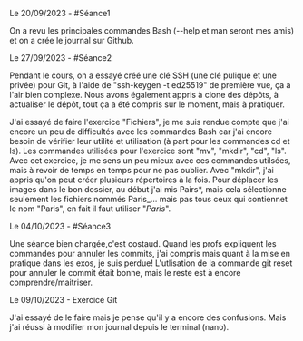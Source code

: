 Le 20/09/2023 - #Séance1

On a revu les principales commandes Bash (--help et man seront mes amis) et on a crée le journal sur Github.

Le 27/09/2023 - #Séance2

Pendant le cours, on a essayé créé une clé SSH (une clé pulique et une privée) pour Git, à l'aide de "ssh-keygen -t ed25519" de première vue, ça a l'air bien complexe. Nous avons également appris à clone des dépôts, à actualiser le dépôt, tout ça a été compris sur le moment, mais à pratiquer. 

J'ai essayé de faire l'exercice "Fichiers", je me suis rendue compte que j'ai encore un peu de difficultés avec les commandes Bash car j'ai encore besoin de vérifier leur utilité et utilisation (à part pour les commandes cd et ls). Les commandes utilisées pour l'exercice sont "mv", "mkdir", "cd", "ls". Avec cet exercice, je me sens un peu mieux avec ces commandes utilsées, mais à revoir de temps en temps pour ne pas oublier. Avec "mkdir", j'ai appris qu'on peut créer plusieurs répertoires à la fois. Pour déplacer les images dans le bon dossier, au début j'ai mis Pairs*, mais cela sélectionne seulement les fichiers nommés Paris_... mais pas tous ceux qui contiennet le nom "Paris", en fait il faut utiliser "*Paris*".

Le 04/10/2023 - #Séance3

Une séance bien chargée,c'est costaud. Quand les profs expliquent les commandes pour annuler les commits, j'ai compris mais quant à la mise en pratique dans les exos, je suis perdue! L'utlisation de la commande git reset pour annuler le commit était bonne, mais le reste est à encore comprendre/maitriser.

Le 09/10/2023 - Exercice Git

J'ai essayé de le faire mais je pense qu'il y a encore des confusions. Mais j'ai réussi à modifier mon journal depuis le terminal (nano).



